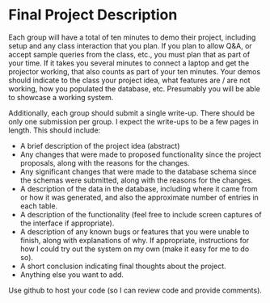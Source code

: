 # Final Project Description

Each group will have a total of ten minutes to demo their project, including setup and any class interaction that you plan. If you plan to allow Q&A, or accept sample queries from the class, etc., you must plan that as part of your time. If it takes you several minutes to connect a laptop and get the projector working, that also counts as part of your ten minutes. Your demos should indicate to the class your project idea, what features are / are not working, how you populated the database, etc. Presumably you will be able to showcase a working system.

Additionally, each group should submit a single write-up. There should be only one submission per group. I expect the write-ups to be a few pages in length. This should include:
* A brief 	description of the project idea (abstract)
* Any changes 	that were made to proposed functionality since the project 	proposals, along with the reasons for the changes.
* Any significant changes that were made to the database schema since the 	schemas were submitted, along with the reasons for the changes.
* A description of the data in the database, including where it came from or how it was generated, and also the approximate number of entries in each table.
* A description 	of the functionality (feel free to include screen captures of the 	interface if appropriate).
* A description of any known bugs or features that you were unable to finish, along 	with explanations of why.
If appropriate, instructions for how I could try out the system on my own (make it easy for me to do so).
* A short conclusion indicating final thoughts about the project.
* Anything else 	you want to add.

Use github to host your code (so I can review code and provide comments).
